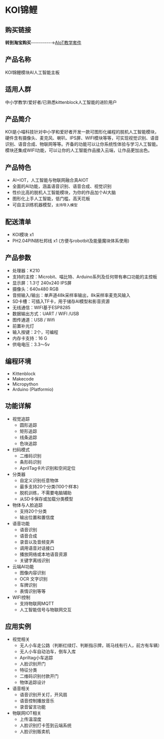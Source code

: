 # KOI锦鲤 

## 购买链接

__转到淘宝购买__----------→[AIoT教学套件](https://item.taobao.com/item.htm?spm=a1z10.3-c-s.w4002-21482550023.56.12db5d5fiTwdAk&id=609728329467)  

## 产品名称 

KOI锦鲤模块AI人工智能主板  

## 适用人群 

中小学教学/爱好者/已熟悉kittenblock人工智能的进阶用户

## 产品简介 

KOI是小喵科技针对中小学和爱好者开发一款可图形化编程的脱机人工智能模块，硬件含有摄像头、麦克风、喇叭、IPS屏、WIFI模块等等，可实现视觉识别、语音识别、语音合成、物联网等等。齐备的功能可以让你系统性体验与学习人工智能。模块还集成WIFI功能，可以让你的人工智能作品接入云端，让作品更加出色。   

## 产品特色  

- AI+IOT，人工智能与物联网融合真AIOT  
- 全面的AI功能，涵盖语音识别、语音合成、视觉识别  
- 性价比高的脱机人工智能模块，为你的作品加个AI大脑  
- 图形化上手人工智能，低门槛，高天花板  
- 可自主训练机器模型，`支持导入模型`  

## 配送清单  

- KOI模块 x1 
- PH2.04PIN转杜邦线 x1   (方便与robotbit及能量魔块体系使用)

## 产品参数  

- 处理器：K210
- 支持的主控：Microbit、喵比特、Arduino系列及任何带有串口功能的主控板
- 显示屏：1.3寸 240x240 IPS屏
- 摄像头：640x480 RGB
- 音频输入/输出：单声道48k采样率输出，8k采样率麦克风输入
- SD卡槽：可插入TF卡，用于储存AI模型和影音资源
- 无线通信：WIFI基于ESP8285
- 数据输出方式：UART / WIFI /USB
- 图传通道：USB / Wifi
- 前置补光灯
- 输入按键：2个，可编程
- 内存卡支持：16 G
- 供电电压：3.3～5v


## 编程环境
- Kittenblock
- Makecode
- Micropython
- Arduino (Platformio)

## 功能详解

- 视觉追踪
    - 圆形追踪
    - 矩形追踪
    - 线条追踪
    - 色块追踪
- 扫码模式
    - 二维码识别
    - 条形码识别
    - AprilTag卡片识别和空间定位
- 分类器
    - 自定义识别任意物体
    - 最多支持20个分类(100个样本)
    - 脱机训练，不需要电脑辅助
    - 从SD卡保存或加载分类模型
- 物体与人脸追踪
    - 支持20个分类
    - 输出位置和置信度
- 语音功能
    - 语音识别
    - 语音合成
    - 录音以及音频变声
    - 调用语音对话接口
    - 播放网络或本地语音资源
    - 关键字离线识别
- 云端AI功能
    - 图像内容识别
    - OCR 文字识别
    - 车牌识别
    - 表情识别等等
- WIFI控制
    - 支持物联网MQTT
    - 人工智能信号与物联网交互  

## 应用实例 

- 视觉相关 
    - 无人小车走公路（判断红绿灯、判断指示牌，斑马线有行人，前方有车辆）
    - 无人小车自动泊车，倒车入库
    - Apriltag小车追踪
    - 人脸识别开门
    - 特征分类
    - 二维码识别付款开门
    - 物体追踪设计 
- 语音相关 
    - 语音识别开关灯，开风扇
    - 语音控制播放音乐
    - 录音留言功能 
- 物联网IOT相关 
    - 上传温湿度
    - 人脸识别打卡签到云端系统
    - 人脸识别贩卖机





